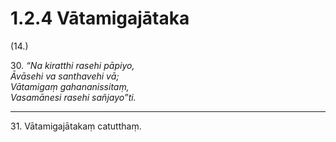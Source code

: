 

# 1.2.4 Vātamigajātaka




(14.)

30\. _“Na kiratthi rasehi pāpiyo,_  
_Āvāsehi va santhavehi vā;_  
_Vātamigaṃ gahananissitaṃ,_  
_Vasamānesi rasehi sañjayo”ti._  


---

31\. Vātamigajātakaṃ catutthaṃ.





